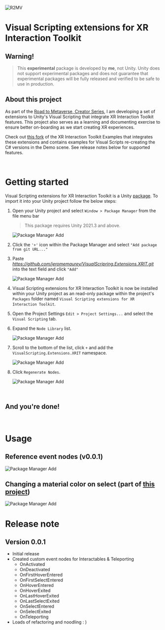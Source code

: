![R2MV](https://i.imgur.com/SAdxi7s.png)

Visual Scripting extensions for XR Interaction Toolkit
====

## Warning!
> This **experimental** package is developed by **me**, not Unity. Unity does not support experimental packages and does not guarantee that experimental packages will be fully released and verified to be safe to use in production.

## About this project
As part of the [Road to Metaverse, Creator Series](https://create.unity.com/road-to-metaverse), I am developing a set of extensions to Unity's Visual Scripting that integrate XR Interaction Toolkit features. This project also serves as a learning and documenting exercise to ensure better on-boarding as we start creating XR experiences.

  Check out [this fork](https://github.com/jeromemaurey/XRIT-VS-Extensions-Examples) of the XR Interaction Toolkit Examples that integrates these extensions and contains examples for Visual Scripts re-creating the C# versions in the Demo scene. See release notes below for supported features.

<br>

# Getting started

Visual Scripting extensions for XR Interaction Toolkit is a Unity [package](https://docs.unity3d.com/Manual/Packages.html). To import it into your Unity project follow the below steps:

1. Open your Unity project and select `Window > Package Manager` from the file menu bar

    > This package requires Unity 2021.3 and above.

    ![Package Manager Add](https://i.imgur.com/ndzqIcy.png)

2. Click the `'+'` icon within the Package Manager and select `"Add package from git URL..."`

3. Paste *https://github.com/jeromemaurey/VisualScripring.Extensions.XRIT.git* into the text field and click `"Add"`

    ![Package Manager Add](https://i.imgur.com/fQGXLUr.png)

4. Visual Scripting extensions for XR Interaction Toolkit is now be installed within your Unity project as an read-only package within the project's `Packages` folder named `Visual Scripting extensions for XR Interaction Toolkit`.

5. Open the Project Settings `Edit > Project Settings...` and select the `Visual Scripting` tab. 

6. Expand the `Node Library` list.

    ![Package Manager Add](https://i.imgur.com/kWkcI0P.png)

7. Scroll to the bottom of the list, click `+` and add the `VisualScripting.Extensions.XRIT` namespace.

    ![Package Manager Add](https://i.imgur.com/p5t72rz.png)

8. Click `Regenerate Nodes`.

    ![Package Manager Add](https://i.imgur.com/pjVlChK.png)


<br>

## **And you're done!**

<br>

# Usage

## Reference event nodes (v0.0.1)
 ![Package Manager Add](https://i.imgur.com/J5z9jkh.png)

 ## Changing a material color on select (part of [this project](https://github.com/jeromemaurey/XRIT-VS-Extensions-Examples))

  ![Package Manager Add](https://i.imgur.com/TFNPo4G.png)

# Release note
## Version 0.0.1
- Initial release
- Created custom event nodes for Interactables & Teleporting
  - OnActivated
  - OnDeactivated
  - OnFirstHoverEntered
  - OnFirstSelectEntered
  - OnHoverEntered
  - OnHoverExited
  - OnLastHoverExited
  - OnLastSelectExited
  - OnSelectEntered
  - OnSelectExited
  - OnTeleporting
- Loads of refactoring and noodling : )
